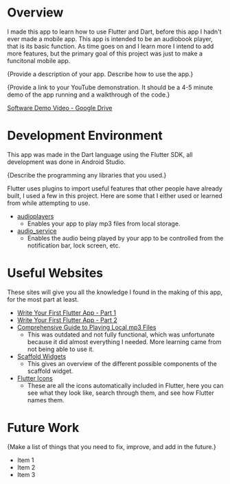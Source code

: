 # Overview

I made this app to learn how to use Flutter and Dart, before this app I hadn't ever made a mobile app.
This app is intended to be an audiobook player, that is its basic function.
As time goes on and I learn more I intend to add more features, but the primary goal of this project was just to make a funcitonal mobile app.

{Provide a description of your app.  Describe how to use the app.}

{Provide a link to your YouTube demonstration.  It should be a 4-5 minute demo of the app running and a walkthrough of the code.}

[Software Demo Video - Google Drive](http://youtube.link.goes.here)

# Development Environment

This app was made in the Dart language using the Flutter SDK, all development was done in Android Studio.

{Describe the programming any libraries that you used.}

Flutter uses plugins to import useful features that other people have already built, I used a few in this project.
Here are some that I either used or learned from while attempting to use.

* [audioplayers](pub.dev/packages/audioplayers)
    * Enables your app to play mp3 files from local storage.
* [audio_service](pub.dev/packages/audio_service)
    * Enables the audio being played by your app to be controlled from the notification bar, lock screen, etc.
  
# Useful Websites

These sites will give you all the knowledge I found in the making of this app, for the most part at least.
* [Write Your First Flutter App - Part 1](https://codelabs.developers.google.com/codelabs/first-flutter-app-pt1#0)
* [Write Your First Flutter App - Part 2](https://codelabs.developers.google.com/codelabs/first-flutter-app-pt2#0)
* [Comprehensive Guide to Playing Local mp3 Files](https://medium.com/@pongpiraupra/a-comprehensive-guide-to-playing-local-mp3-files-with-seek-functionality-in-flutter-7730a453bb1a)
    * This was outdated and not fully functional, which was unfortunate because it did almost everything I needed. More learning came from not being able to use it.
* [Scaffold Widgets](https://medium.flutterdevs.com/know-your-widgets-scaffold-in-flutter-292b8bc1281)
    * This gives an overview of the different possible components of the scaffold widget.
* [Flutter Icons](https://fonts.google.com/icons?selected=Material+Icons&icon.query=play)
    * These are all the icons automatically included in Flutter, here you can see what they look like, search through them, and see how Flutter names them.


# Future Work

{Make a list of things that you need to fix, improve, and add in the future.}
* Item 1
* Item 2
* Item 3